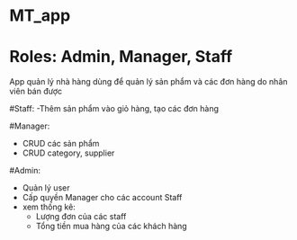 # MT_app
# Roles: Admin, Manager, Staff
 App quản lý nhà hàng dùng để quản lý sản phẩm và các đơn hàng do nhân viên bán được

 #Staff:
 -Thêm sản phẩm vào giỏ hàng, tạo các đơn hàng

 #Manager:
 - CRUD các sản phẩm
 - CRUD category, supplier

#Admin:
- Quản lý user
- Cấp quyền Manager cho các account Staff
- xem thống kê:
    + Lượng đơn của các staff
    + Tổng tiền mua hàng của các khách hàng
